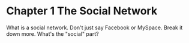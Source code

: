 # Chapter 1 The Social Network

What is a social network. Don't just say Facebook or MySpace. Break it down more. What's the "social" part? 
